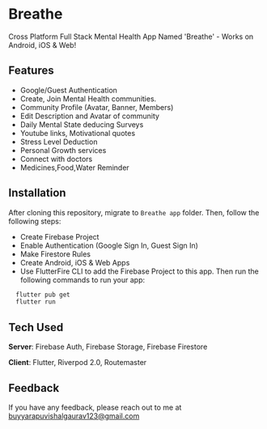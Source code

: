 # Breathe
Cross Platform Full Stack Mental Health App Named 'Breathe' - Works on Android, iOS & Web!

## Features
- Google/Guest Authentication
- Create, Join Mental Health communities.
- Community Profile (Avatar, Banner, Members)
- Edit Description and Avatar of community
- Daily Mental State deducing Surveys
- Youtube links, Motivational quotes
- Stress Level Deduction
- Personal Growth services
- Connect with doctors
- Medicines,Food,Water Reminder

## Installation
After cloning this repository, migrate to ```Breathe app``` folder. Then, follow the following steps:
- Create Firebase Project
- Enable Authentication (Google Sign In, Guest Sign In)
- Make Firestore Rules
- Create Android, iOS & Web Apps
- Use FlutterFire CLI to add the Firebase Project to this app.
  Then run the following commands to run your app:
```bash
  flutter pub get
  flutter run
```

## Tech Used
**Server**: Firebase Auth, Firebase Storage, Firebase Firestore

**Client**: Flutter, Riverpod 2.0, Routemaster

## Feedback

If you have any feedback, please reach out to me at buyyarapuvishalgaurav123@gmail.com
